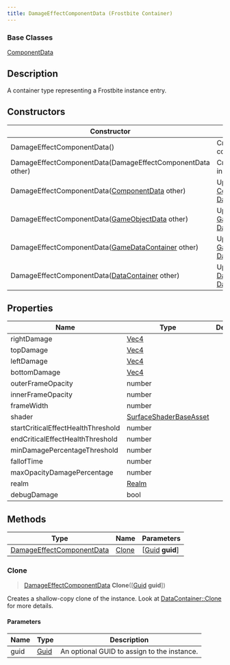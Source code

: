 ```yaml
---
title: DamageEffectComponentData (Frostbite Container)
---
```

### Base Classes

[ComponentData](ComponentData)

## Description

A container type representing a Frostbite instance entry.

## Constructors

| Constructor                                                                          | Description                                                                                                                               |
| ------------------------------------------------------------------------------------ | ----------------------------------------------------------------------------------------------------------------------------------------- |
| DamageEffectComponentData()                                                          | Create a new instance of this container type.                                                                                             |
| DamageEffectComponentData(DamageEffectComponentData other)                           | Create a reference copy of an instance of the same type.                                                                                  |
| DamageEffectComponentData([ComponentData](ComponentData) other)                      | Upcast an instance of type [ComponentData](ComponentData) to [DamageEffectComponentData](DamageEffectComponentData).                      |
| DamageEffectComponentData([GameObjectData](GameObjectData) other)                    | Upcast an instance of type [GameObjectData](GameObjectData) to [DamageEffectComponentData](DamageEffectComponentData).                    |
| DamageEffectComponentData([GameDataContainer](GameDataContainer) other)              | Upcast an instance of type [GameDataContainer](GameDataContainer) to [DamageEffectComponentData](DamageEffectComponentData).              |
| DamageEffectComponentData([DataContainer](/vext/ref/cls/shr/datacontainer) other) | Upcast an instance of type [DataContainer](/vext/ref/cls/shr/datacontainer) to [DamageEffectComponentData](DamageEffectComponentData). |

## Properties

| Name                               | Type                                             | Description |
| ---------------------------------- | ------------------------------------------------ | ----------- |
| rightDamage                        | [Vec4](/vext/ref/cls/shr/Vec4)                |             |
| topDamage                          | [Vec4](/vext/ref/cls/shr/Vec4)                |             |
| leftDamage                         | [Vec4](/vext/ref/cls/shr/Vec4)                |             |
| bottomDamage                       | [Vec4](/vext/ref/cls/shr/Vec4)                |             |
| outerFrameOpacity                  | number                                           |             |
| innerFrameOpacity                  | number                                           |             |
| frameWidth                         | number                                           |             |
| shader                             | [SurfaceShaderBaseAsset](SurfaceShaderBaseAsset) |             |
| startCriticalEffectHealthThreshold | number                                           |             |
| endCriticalEffectHealthThreshold   | number                                           |             |
| minDamagePercentageThreshold       | number                                           |             |
| fallofTime                         | number                                           |             |
| maxOpacityDamagePercentage         | number                                           |             |
| realm                              | [Realm](Realm)                                   |             |
| debugDamage                        | bool                                             |             |

## Methods

| Type                                                   | Name            | Parameters                                     |
| ------------------------------------------------------ | --------------- | ---------------------------------------------- |
| [DamageEffectComponentData](DamageEffectComponentData) | [Clone](#clone) | \[[Guid](/vext/ref/cls/shr/guid) **guid**\] |

### Clone

> [DamageEffectComponentData](DamageEffectComponentData) **Clone**(\[[Guid](/vext/ref/cls/shr/guid) **guid**\])

Creates a shallow-copy clone of the instance. Look at [DataContainer::Clone](/vext/ref/cls/shr/datacontainer#clone) for more details.

#### Parameters

| Name | Type         | Description                                 |
| ---- | ------------ | ------------------------------------------- |
| guid | [Guid](Guid) | An optional GUID to assign to the instance. |
